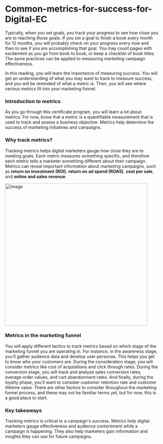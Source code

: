 # Common-metrics-for-success-for-Digital-EC

Typically, when you set goals, you track your progress to see how close you are to reaching those goals. If you set a goal to finish a book every month for 12 months, you will probably check on your progress every now and then to see if you are accomplishing that goal. You may count pages with excitement as you go from book to book, or keep a checklist of book titles. The same practices can be applied to measuring marketing campaign effectiveness. 

In this reading, you will learn the importance of measuring success. You will get an understanding of what you may want to track to measure success, and you will be reminded of what a metric is. Then, you will see where various metrics fit into your marketing funnel.

### Introduction to metrics
As you go through this certificate program, you will learn a lot about metrics. For now, know that a metric is a quantifiable measurement that is used to track and assess a business objective. Metrics help determine the success of marketing initiatives and campaigns. 

### Why track metrics?
Tracking metrics helps digital marketers gauge how close they are to meeting goals. Each metric measures something specific, and therefore each metric tells a marketer something different about their campaign. Metrics can reveal important information about marketing campaigns, such as **return on investment (ROI)**, **return on ad spend (ROAS)**, **cost per sale**, and **online and sales revenue**.

<img width="468" alt="image" src="https://github.com/user-attachments/assets/de881d8f-ee2d-4f06-901a-47fbc7fee458">

### Metrics in the marketing funnel  
You will apply different tactics to track metrics based on which stage of the marketing funnel you are operating in. For instance, in the awareness stage, you’ll gather audience data and develop user personas. This helps you get to know who your customers are. During the consideration stage, you will consider metrics like cost of acquisitions and click through rates. During the conversion stage, you will track and analyze sales conversion rates, average order values, and cart abandonment rates. And finally, during the loyalty phase, you’ll want to consider customer retention rate and customer lifetime value. 
There are other factors to consider throughout the marketing funnel process, and these may not be familiar terms yet, but for now, this is a good place to start. 

### Key takeaways
Tracking metrics is critical to a campaign's success. Metrics help digital marketers gauge effectiveness and audience contentment while a campaign is happening. They also help marketers gain information and insights they can use for future campaigns. 


